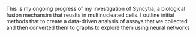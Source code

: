 This is my ongoing progress of my investigation of Syncytia, a biological fusion mechansim that reuslts in multinucleated cells. I outline initial methods that to create a data-driven analysis of assays that we collected and then converted them to graphs to explore them using neural networks

